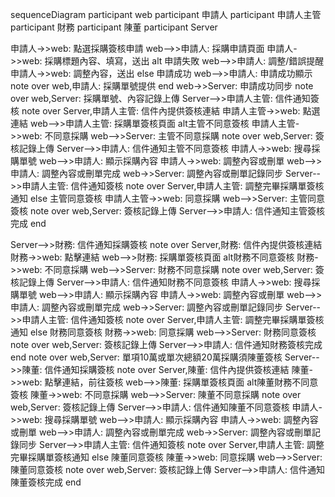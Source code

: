 sequenceDiagram
    participant web
    participant 申請人
    participant 申請人主管
    participant 財務
    participant 陳董
    participant Server

申請人->>web: 點選採購簽核申請
web-->>申請人: 採購申請頁面
申請人->>web: 採購標題內容、填寫，送出
alt 申請失敗
web-->>申請人: 調整/錯誤提醒
申請人->>web: 調整內容，送出
else 申請成功
web-->>申請人: 申請成功顯示
note over web,申請人: 採購單號提供
end
web->>Server: 申請成功同步
note over web,Server: 採購單號、內容記錄上傳
Server-->>申請人主管: 信件通知簽核
note over Server,申請人主管: 信件內提供簽核連結
申請人主管->>web: 點選連結
web-->>申請人主管: 採購單簽核頁面
alt主管不同意簽核
申請人主管->>web: 不同意採購
web-->>Server: 主管不同意採購
note over web,Server: 簽核記錄上傳
Server-->>申請人: 信件通知主管不同意簽核
申請人->>web: 搜尋採購單號
web-->>申請人: 顯示採購內容
申請人->>web: 調整內容或刪單
web-->>申請人: 調整內容或刪單完成
web->>Server: 調整內容或刪單記錄同步
Server-->>申請人主管: 信件通知簽核
note over Server,申請人主管: 調整完畢採購單簽核通知
else 主管同意簽核
申請人主管->>web: 同意採購
web-->>Server: 主管同意簽核
note over web,Server: 簽核記錄上傳
Server-->>申請人: 信件通知主管簽核完成
end

Server-->>財務: 信件通知採購簽核
note over Server,財務: 信件內提供簽核連結
財務->>web: 點擊連結
web-->>財務: 採購單簽核頁面
alt財務不同意簽核
財務->>web: 不同意採購
web-->>Server: 財務不同意採購
note over web,Server: 簽核記錄上傳
Server-->>申請人: 信件通知財務不同意簽核
申請人->>web: 搜尋採購單號
web-->>申請人: 顯示採購內容
申請人->>web: 調整內容或刪單
web-->>申請人: 調整內容或刪單完成
web->>Server: 調整內容或刪單記錄同步
Server-->>申請人主管: 信件通知簽核
note over Server,申請人主管: 調整完畢採購單簽核通知
else 財務同意簽核
財務->>web: 同意採購
web-->>Server: 財務同意簽核
note over web,Server: 簽核記錄上傳
Server-->>申請人: 信件通知財務簽核完成
end
note over web,Server: 單項10萬或單次總額20萬採購須陳董簽核
Server-->>陳董: 信件通知採購簽核
note over Server,陳董: 信件內提供簽核連結
陳董->>web: 點擊連結，前往簽核
web-->>陳董: 採購單簽核頁面
    alt陳董財務不同意簽核
陳董->>web: 不同意採購
web-->>Server: 陳董不同意採購
note over web,Server: 簽核記錄上傳
Server-->>申請人: 信件通知陳董不同意簽核
申請人->>web: 搜尋採購單號
web-->>申請人: 顯示採購內容
申請人->>web: 調整內容或刪單
web-->>申請人: 調整內容或刪單完成
web->>Server: 調整內容或刪單記錄同步
Server-->>申請人主管: 信件通知簽核
note over Server,申請人主管: 調整完畢採購單簽核通知
else 陳董同意簽核
陳董->>web: 同意採購
web-->>Server: 陳董同意簽核
note over web,Server: 簽核記錄上傳
Server-->>申請人: 信件通知陳董簽核完成
end
